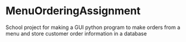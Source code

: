 # MenuOrderingAssignment
School project for making a GUI python program to make orders from a menu and store customer order information in a database

